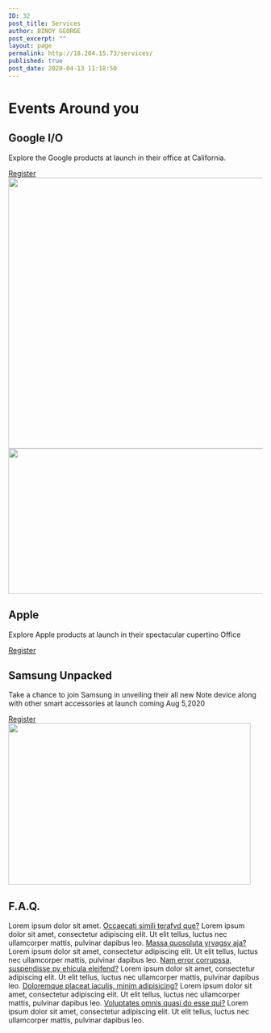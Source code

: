 ```yaml
---
ID: 32
post_title: Services
author: BINOY GEORGE
post_excerpt: ""
layout: page
permalink: http://18.204.15.73/services/
published: true
post_date: 2020-04-13 11:18:50
---
```

<h1>Events Around you</h1>		
			<h2>Google I/O</h2>		
		<p>Explore the Google products at launch in their office at California.</p>		
			<a href="#" role="button">
						Register
					</a>
										<img width="1024" height="536" src="http://18.204.15.73/wp-content/uploads/2020/07/google-launch-1024x536.jpeg" alt="" srcset="http://18.204.15.73/wp-content/uploads/2020/07/google-launch-1024x536.jpeg 1024w, http://18.204.15.73/wp-content/uploads/2020/07/google-launch-300x157.jpeg 300w, http://18.204.15.73/wp-content/uploads/2020/07/google-launch-768x402.jpeg 768w, http://18.204.15.73/wp-content/uploads/2020/07/google-launch-1536x804.jpeg 1536w, http://18.204.15.73/wp-content/uploads/2020/07/google-launch.jpeg 1600w" sizes="(max-width: 1024px) 100vw, 1024px" />											
										<img width="512" height="288" src="http://18.204.15.73/wp-content/uploads/2020/07/apple-launch.jpg" alt="" srcset="http://18.204.15.73/wp-content/uploads/2020/07/apple-launch.jpg 512w, http://18.204.15.73/wp-content/uploads/2020/07/apple-launch-300x169.jpg 300w" sizes="(max-width: 512px) 100vw, 512px" />											
			<h2>Apple</h2>		
		<p>Explore Apple products at launch in their spectacular cupertino Office</p>		
			<a href="#" role="button">
						Register
					</a>
			<h2>Samsung Unpacked</h2>		
		<p>Take a chance to join Samsung in unveiling their all new Note device along with other smart accessories at launch coming Aug 5,2020</p>		
			<a href="#" role="button">
						Register
					</a>
										<img width="480" height="320" src="http://18.204.15.73/wp-content/uploads/2020/07/Samsung-Galaxy-Note-20-Unpacked-event-what-devices-to-expect-and-how-to-watch-it.jpg" alt="" srcset="http://18.204.15.73/wp-content/uploads/2020/07/Samsung-Galaxy-Note-20-Unpacked-event-what-devices-to-expect-and-how-to-watch-it.jpg 480w, http://18.204.15.73/wp-content/uploads/2020/07/Samsung-Galaxy-Note-20-Unpacked-event-what-devices-to-expect-and-how-to-watch-it-300x200.jpg 300w" sizes="(max-width: 480px) 100vw, 480px" />											
			<h2>F.A.Q.</h2>		
		Lorem ipsum dolor sit amet.		
												<a href="">Occaecati simili terafvd que?</a>
					Lorem ipsum dolor sit amet, consectetur adipiscing elit. Ut elit tellus, luctus nec ullamcorper mattis, pulvinar dapibus leo.
												<a href="">Massa quosoluta yrvagsv aja?</a>
					Lorem ipsum dolor sit amet, consectetur adipiscing elit. Ut elit tellus, luctus nec ullamcorper mattis, pulvinar dapibus leo.
												<a href="">Nam error corrupssa, suspendisse pv ehicula eleifend?</a>
					Lorem ipsum dolor sit amet, consectetur adipiscing elit. Ut elit tellus, luctus nec ullamcorper mattis, pulvinar dapibus leo.
												<a href="">Doloremque placeat iaculis, minim adipisicing?</a>
					Lorem ipsum dolor sit amet, consectetur adipiscing elit. Ut elit tellus, luctus nec ullamcorper mattis, pulvinar dapibus leo.
												<a href="">Voluptates omnis quasi do esse qui?</a>
					Lorem ipsum dolor sit amet, consectetur adipiscing elit. Ut elit tellus, luctus nec ullamcorper mattis, pulvinar dapibus leo.